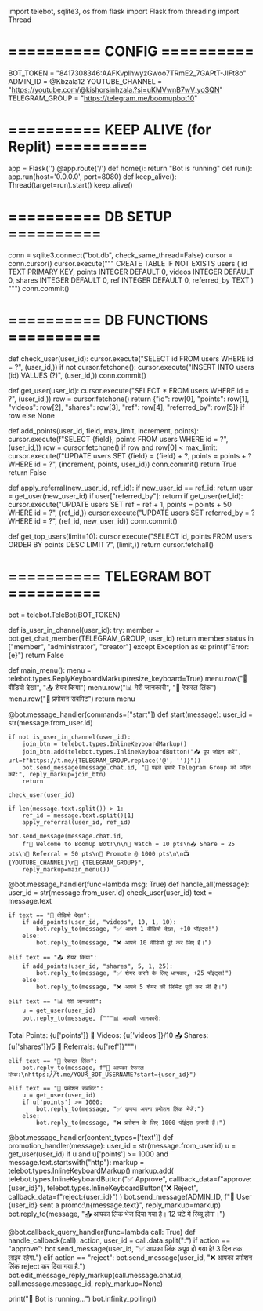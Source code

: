 import telebot, sqlite3, os
from flask import Flask
from threading import Thread

# ========== CONFIG ==========
BOT_TOKEN = "8417308346:AAFKvpIhwyzGwoo7TRmE2_7GAPtT-JlFt8o"
ADMIN_ID = @Kbzala12
YOUTUBE_CHANNEL = "https://youtube.com/@kishorsinhzala.?si=uKMVwnB7wV_yoSQN"
TELEGRAM_GROUP = "https://telegram.me/boomupbot10"
# ========== KEEP ALIVE (for Replit) ==========
app = Flask('')
@app.route('/')
def home(): return "Bot is running"
def run(): app.run(host='0.0.0.0', port=8080)
def keep_alive(): Thread(target=run).start()
keep_alive()

# ========== DB SETUP ==========
conn = sqlite3.connect("bot.db", check_same_thread=False)
cursor = conn.cursor()
cursor.execute("""
CREATE TABLE IF NOT EXISTS users (
    id TEXT PRIMARY KEY,
    points INTEGER DEFAULT 0,
    videos INTEGER DEFAULT 0,
    shares INTEGER DEFAULT 0,
    ref INTEGER DEFAULT 0,
    referred_by TEXT
)
""")
conn.commit()

# ========== DB FUNCTIONS ==========
def check_user(user_id):
    cursor.execute("SELECT id FROM users WHERE id = ?", (user_id,))
    if not cursor.fetchone():
        cursor.execute("INSERT INTO users (id) VALUES (?)", (user_id,))
        conn.commit()

def get_user(user_id):
    cursor.execute("SELECT * FROM users WHERE id = ?", (user_id,))
    row = cursor.fetchone()
    return {"id": row[0], "points": row[1], "videos": row[2], "shares": row[3], "ref": row[4], "referred_by": row[5]} if row else None

def add_points(user_id, field, max_limit, increment, points):
    cursor.execute(f"SELECT {field}, points FROM users WHERE id = ?", (user_id,))
    row = cursor.fetchone()
    if row and row[0] < max_limit:
        cursor.execute(f"UPDATE users SET {field} = {field} + ?, points = points + ? WHERE id = ?", (increment, points, user_id))
        conn.commit()
        return True
    return False

def apply_referral(new_user_id, ref_id):
    if new_user_id == ref_id: return
    user = get_user(new_user_id)
    if user["referred_by"]: return
    if get_user(ref_id):
        cursor.execute("UPDATE users SET ref = ref + 1, points = points + 50 WHERE id = ?", (ref_id,))
        cursor.execute("UPDATE users SET referred_by = ? WHERE id = ?", (ref_id, new_user_id))
        conn.commit()

def get_top_users(limit=10):
    cursor.execute("SELECT id, points FROM users ORDER BY points DESC LIMIT ?", (limit,))
    return cursor.fetchall()

# ========== TELEGRAM BOT ==========
bot = telebot.TeleBot(BOT_TOKEN)

def is_user_in_channel(user_id):
    try:
        member = bot.get_chat_member(TELEGRAM_GROUP, user_id)
        return member.status in ["member", "administrator", "creator"]
    except Exception as e:
        print(f"Error: {e}")
        return False

def main_menu():
    menu = telebot.types.ReplyKeyboardMarkup(resize_keyboard=True)
    menu.row("🎥 वीडियो देखा", "📤 शेयर किया")
    menu.row("📊 मेरी जानकारी", "🔗 रेफरल लिंक")
    menu.row("🎯 प्रमोशन सबमिट")
    return menu

@bot.message_handler(commands=["start"])
def start(message):
    user_id = str(message.from_user.id)

    if not is_user_in_channel(user_id):
        join_btn = telebot.types.InlineKeyboardMarkup()
        join_btn.add(telebot.types.InlineKeyboardButton("📥 ग्रुप जॉइन करें", url=f"https://t.me/{TELEGRAM_GROUP.replace('@', '')}"))
        bot.send_message(message.chat.id, "🚫 पहले हमारे Telegram Group को जॉइन करें:", reply_markup=join_btn)
        return

    check_user(user_id)

    if len(message.text.split()) > 1:
        ref_id = message.text.split()[1]
        apply_referral(user_id, ref_id)

    bot.send_message(message.chat.id,
        f"👋 Welcome to BoomUp Bot!\n\n🎥 Watch = 10 pts\n📤 Share = 25 pts\n🔗 Referral = 50 pts\n🎯 Promote @ 1000 pts\n\n📺 {YOUTUBE_CHANNEL}\n💬 {TELEGRAM_GROUP}",
        reply_markup=main_menu())

@bot.message_handler(func=lambda msg: True)
def handle_all(message):
    user_id = str(message.from_user.id)
    check_user(user_id)
    text = message.text

    if text == "🎥 वीडियो देखा":
        if add_points(user_id, "videos", 10, 1, 10):
            bot.reply_to(message, "✅ आपने 1 वीडियो देखा, +10 पॉइंट्स!")
        else:
            bot.reply_to(message, "❌ आपने 10 वीडियो पूरे कर लिए हैं।")

    elif text == "📤 शेयर किया":
        if add_points(user_id, "shares", 5, 1, 25):
            bot.reply_to(message, "✅ शेयर करने के लिए धन्यवाद, +25 पॉइंट्स!")
        else:
            bot.reply_to(message, "❌ आपने 5 शेयर की लिमिट पूरी कर ली है।")

    elif text == "📊 मेरी जानकारी":
        u = get_user(user_id)
        bot.reply_to(message, f"""📊 आपकी जानकारी:
Total Points: {u['points']}
🎥 Videos: {u['videos']}/10
📤 Shares: {u['shares']}/5
🔗 Referrals: {u['ref']}""")

    elif text == "🔗 रेफरल लिंक":
        bot.reply_to(message, f"🔗 आपका रेफरल लिंक:\nhttps://t.me/YOUR_BOT_USERNAME?start={user_id}")

    elif text == "🎯 प्रमोशन सबमिट":
        u = get_user(user_id)
        if u['points'] >= 1000:
            bot.reply_to(message, "✅ कृपया अपना प्रमोशन लिंक भेजें:")
        else:
            bot.reply_to(message, "❌ प्रमोशन के लिए 1000 पॉइंट्स ज़रूरी हैं।")

@bot.message_handler(content_types=['text'])
def promotion_handler(message):
    user_id = str(message.from_user.id)
    u = get_user(user_id)
    if u and u['points'] >= 1000 and message.text.startswith("http"):
        markup = telebot.types.InlineKeyboardMarkup()
        markup.add(
            telebot.types.InlineKeyboardButton("✅ Approve", callback_data=f"approve:{user_id}"),
            telebot.types.InlineKeyboardButton("❌ Reject", callback_data=f"reject:{user_id}")
        )
        bot.send_message(ADMIN_ID, f"📣 User {user_id} sent a promo:\n{message.text}", reply_markup=markup)
        bot.reply_to(message, "📤 आपका लिंक भेज दिया गया है। 12 घंटे में रिव्यू होगा।")

@bot.callback_query_handler(func=lambda call: True)
def handle_callback(call):
    action, user_id = call.data.split(":")
    if action == "approve":
        bot.send_message(user_id, "✅ आपका लिंक अप्रूव हो गया है! 3 दिन तक लाइव रहेगा.")
    elif action == "reject":
        bot.send_message(user_id, "❌ आपका प्रमोशन लिंक reject कर दिया गया है.")
    bot.edit_message_reply_markup(call.message.chat.id, call.message.message_id, reply_markup=None)

print("🤖 Bot is running...")
bot.infinity_polling()
